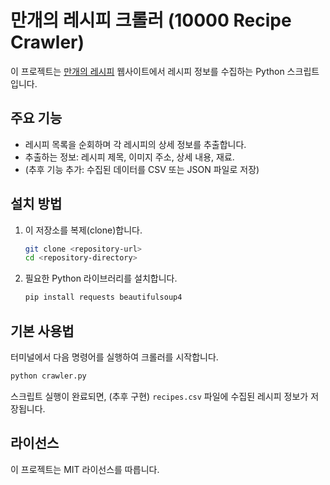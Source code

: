 # 만개의 레시피 크롤러 (10000 Recipe Crawler)

이 프로젝트는 [만개의 레시피](https://www.10000recipe.com/recipe/list.html) 웹사이트에서 레시피 정보를 수집하는 Python 스크립트입니다.

## 주요 기능

-   레시피 목록을 순회하며 각 레시피의 상세 정보를 추출합니다.
-   추출하는 정보: 레시피 제목, 이미지 주소, 상세 내용, 재료.
-   (추후 기능 추가: 수집된 데이터를 CSV 또는 JSON 파일로 저장)

## 설치 방법

1.  이 저장소를 복제(clone)합니다.
    ```bash
    git clone <repository-url>
    cd <repository-directory>
    ```

2.  필요한 Python 라이브러리를 설치합니다.
    ```bash
    pip install requests beautifulsoup4
    ```

## 기본 사용법

터미널에서 다음 명령어를 실행하여 크롤러를 시작합니다.

```bash
python crawler.py
```

스크립트 실행이 완료되면, (추후 구현) `recipes.csv` 파일에 수집된 레시피 정보가 저장됩니다.

## 라이선스

이 프로젝트는 MIT 라이선스를 따릅니다.

